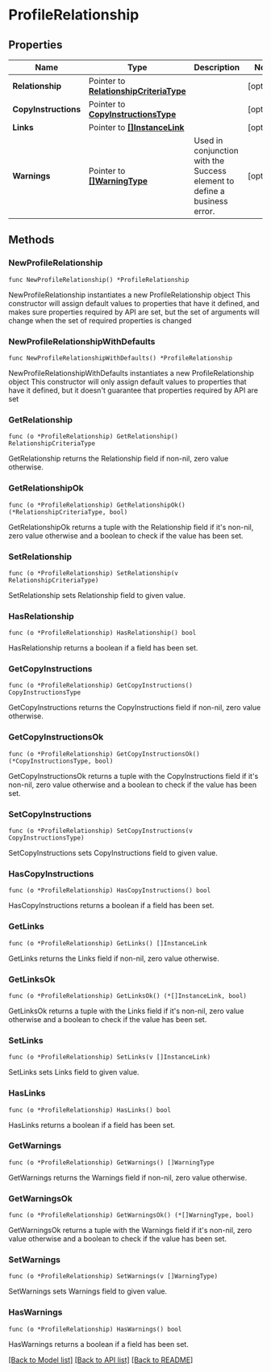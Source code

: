 # ProfileRelationship

## Properties

Name | Type | Description | Notes
------------ | ------------- | ------------- | -------------
**Relationship** | Pointer to [**RelationshipCriteriaType**](RelationshipCriteriaType.md) |  | [optional] 
**CopyInstructions** | Pointer to [**CopyInstructionsType**](CopyInstructionsType.md) |  | [optional] 
**Links** | Pointer to [**[]InstanceLink**](InstanceLink.md) |  | [optional] 
**Warnings** | Pointer to [**[]WarningType**](WarningType.md) | Used in conjunction with the Success element to define a business error. | [optional] 

## Methods

### NewProfileRelationship

`func NewProfileRelationship() *ProfileRelationship`

NewProfileRelationship instantiates a new ProfileRelationship object
This constructor will assign default values to properties that have it defined,
and makes sure properties required by API are set, but the set of arguments
will change when the set of required properties is changed

### NewProfileRelationshipWithDefaults

`func NewProfileRelationshipWithDefaults() *ProfileRelationship`

NewProfileRelationshipWithDefaults instantiates a new ProfileRelationship object
This constructor will only assign default values to properties that have it defined,
but it doesn't guarantee that properties required by API are set

### GetRelationship

`func (o *ProfileRelationship) GetRelationship() RelationshipCriteriaType`

GetRelationship returns the Relationship field if non-nil, zero value otherwise.

### GetRelationshipOk

`func (o *ProfileRelationship) GetRelationshipOk() (*RelationshipCriteriaType, bool)`

GetRelationshipOk returns a tuple with the Relationship field if it's non-nil, zero value otherwise
and a boolean to check if the value has been set.

### SetRelationship

`func (o *ProfileRelationship) SetRelationship(v RelationshipCriteriaType)`

SetRelationship sets Relationship field to given value.

### HasRelationship

`func (o *ProfileRelationship) HasRelationship() bool`

HasRelationship returns a boolean if a field has been set.

### GetCopyInstructions

`func (o *ProfileRelationship) GetCopyInstructions() CopyInstructionsType`

GetCopyInstructions returns the CopyInstructions field if non-nil, zero value otherwise.

### GetCopyInstructionsOk

`func (o *ProfileRelationship) GetCopyInstructionsOk() (*CopyInstructionsType, bool)`

GetCopyInstructionsOk returns a tuple with the CopyInstructions field if it's non-nil, zero value otherwise
and a boolean to check if the value has been set.

### SetCopyInstructions

`func (o *ProfileRelationship) SetCopyInstructions(v CopyInstructionsType)`

SetCopyInstructions sets CopyInstructions field to given value.

### HasCopyInstructions

`func (o *ProfileRelationship) HasCopyInstructions() bool`

HasCopyInstructions returns a boolean if a field has been set.

### GetLinks

`func (o *ProfileRelationship) GetLinks() []InstanceLink`

GetLinks returns the Links field if non-nil, zero value otherwise.

### GetLinksOk

`func (o *ProfileRelationship) GetLinksOk() (*[]InstanceLink, bool)`

GetLinksOk returns a tuple with the Links field if it's non-nil, zero value otherwise
and a boolean to check if the value has been set.

### SetLinks

`func (o *ProfileRelationship) SetLinks(v []InstanceLink)`

SetLinks sets Links field to given value.

### HasLinks

`func (o *ProfileRelationship) HasLinks() bool`

HasLinks returns a boolean if a field has been set.

### GetWarnings

`func (o *ProfileRelationship) GetWarnings() []WarningType`

GetWarnings returns the Warnings field if non-nil, zero value otherwise.

### GetWarningsOk

`func (o *ProfileRelationship) GetWarningsOk() (*[]WarningType, bool)`

GetWarningsOk returns a tuple with the Warnings field if it's non-nil, zero value otherwise
and a boolean to check if the value has been set.

### SetWarnings

`func (o *ProfileRelationship) SetWarnings(v []WarningType)`

SetWarnings sets Warnings field to given value.

### HasWarnings

`func (o *ProfileRelationship) HasWarnings() bool`

HasWarnings returns a boolean if a field has been set.


[[Back to Model list]](../README.md#documentation-for-models) [[Back to API list]](../README.md#documentation-for-api-endpoints) [[Back to README]](../README.md)


